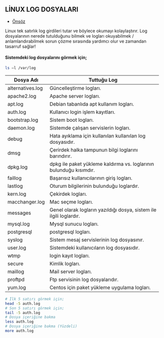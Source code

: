 ## LİNUX LOG DOSYALARI

- [Önsöz](https://github.com/cicekhasan/DersNotlarim)


Linux tek satırlık log girdileri tutar ve böylece okumayı kolaylaştırır. Log dosyalarının nerede tutulduğunu bilmek ve logları okuyabilmek / anlamlandırabilmek sorun çözme sırasında yardımcı olur ve zamandan tasarruf sağlar!

#### Sistemdeki log dosyalarını görmek için;

```bash
ls –l /var/log 
```

| Dosya Adı | Tuttuğu Log |
| --- | --- |
| alternatives.log | Güncelleştirme logları. |
| apache2.log | Apache server logları. |
| apt.log | Debian tabanlıda apt kullanım logları. |
| auth.log | Kullanıcı login işlem kayıtları. |
| bootstrap.log | Sistem boot logları. |
| daemon.log | Sistemde çalışan servislerin logları. |
| debug | Hata ayıklama için kullanılan kullanılan log dosyasıdır. |
| dmsg | Çerirdek halka tampunun bilgi loglarını barındırır. |
| dpkg.log | dpkg ile paket yükleme kaldırma vs. loglarının bulunduğu kısımdır. |
| faillog | Başarısız kullanıcılarının giriş logları. |
| lastlog | Oturum bilgilerinin bulunduğu loglardır. |
| kern.log | Çekirdek logları. |
| macchanger.log | Mac seçme logları. |
| messages | Genel olarak logların yazıldığı dosya, sistem ile ilgili loglardır. |
| mysql.log | Mysql sunucu logları. |
| postgresql | postgresql logları. |
| syslog | Sistem mesaj servislerinin log dosyasınır. |
| user.log | Sistemdeki kullanıcıların log dosyasıdır. |
| wtmp | login kayıt logları. |
| secure | Kimlik logları. |
| maillog | Mail server logları. |
| proftpd | Ftp servisinin log dosyalarıdır. |
| yum.log | Centos için paket yükleme uygulama logları. |


```bash
# İlk 5 satırı görmek için;
head -5 auth.log 
# Son 5 satırı görmek için;
tail -5 auth.log 
# Dosya içeriğine bakma
less auth.log
# Dosya içeriğine bakma (Yüzdeli)
more auth.log
```
